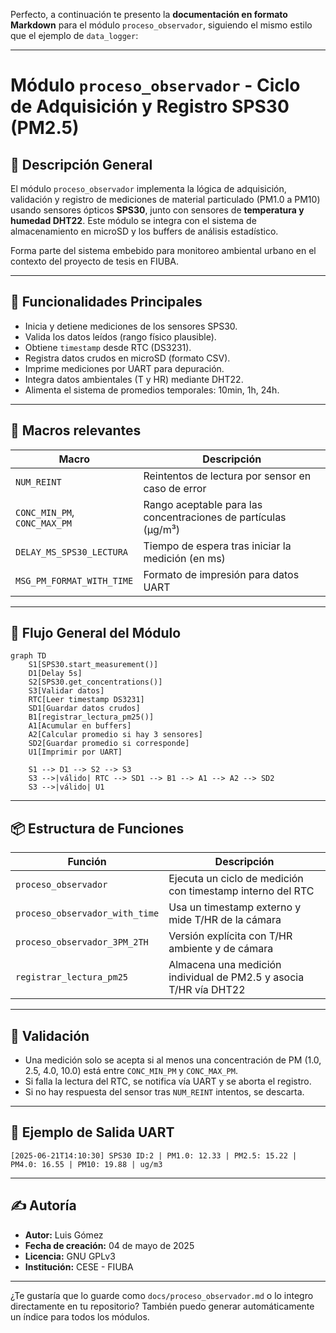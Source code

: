 Perfecto, a continuación te presento la **documentación en formato Markdown** para el módulo `proceso_observador`, siguiendo el mismo estilo que el ejemplo de `data_logger`:

---

# Módulo `proceso_observador` - Ciclo de Adquisición y Registro SPS30 (PM2.5)

## 📌 Descripción General

El módulo `proceso_observador` implementa la lógica de adquisición, validación y registro de mediciones de material particulado (PM1.0 a PM10) usando sensores ópticos **SPS30**, junto con sensores de **temperatura y humedad DHT22**. Este módulo se integra con el sistema de almacenamiento en microSD y los buffers de análisis estadístico.

Forma parte del sistema embebido para monitoreo ambiental urbano en el contexto del proyecto de tesis en FIUBA.

---

## 🧭 Funcionalidades Principales

* Inicia y detiene mediciones de los sensores SPS30.
* Valida los datos leídos (rango físico plausible).
* Obtiene `timestamp` desde RTC (DS3231).
* Registra datos crudos en microSD (formato CSV).
* Imprime mediciones por UART para depuración.
* Integra datos ambientales (T y HR) mediante DHT22.
* Alimenta el sistema de promedios temporales: 10min, 1h, 24h.

---

## 🧩 Macros relevantes

| Macro                        | Descripción                                                    |
| ---------------------------- | -------------------------------------------------------------- |
| `NUM_REINT`                  | Reintentos de lectura por sensor en caso de error              |
| `CONC_MIN_PM`, `CONC_MAX_PM` | Rango aceptable para las concentraciones de partículas (µg/m³) |
| `DELAY_MS_SPS30_LECTURA`     | Tiempo de espera tras iniciar la medición (en ms)              |
| `MSG_PM_FORMAT_WITH_TIME`    | Formato de impresión para datos UART                           |

---

## 🔁 Flujo General del Módulo

```mermaid
graph TD
    S1[SPS30.start_measurement()]
    D1[Delay 5s]
    S2[SPS30.get_concentrations()]
    S3[Validar datos]
    RTC[Leer timestamp DS3231]
    SD1[Guardar datos crudos]
    B1[registrar_lectura_pm25()]
    A1[Acumular en buffers]
    A2[Calcular promedio si hay 3 sensores]
    SD2[Guardar promedio si corresponde]
    U1[Imprimir por UART]

    S1 --> D1 --> S2 --> S3
    S3 -->|válido| RTC --> SD1 --> B1 --> A1 --> A2 --> SD2
    S3 -->|válido| U1
```

---

## 📦 Estructura de Funciones

| Función                        | Descripción                                                       |
| ------------------------------ | ----------------------------------------------------------------- |
| `proceso_observador`           | Ejecuta un ciclo de medición con timestamp interno del RTC        |
| `proceso_observador_with_time` | Usa un timestamp externo y mide T/HR de la cámara                 |
| `proceso_observador_3PM_2TH`   | Versión explícita con T/HR ambiente y de cámara                   |
| `registrar_lectura_pm25`       | Almacena una medición individual de PM2.5 y asocia T/HR vía DHT22 |

---

## 🧪 Validación

* Una medición solo se acepta si al menos una concentración de PM (1.0, 2.5, 4.0, 10.0) está entre `CONC_MIN_PM` y `CONC_MAX_PM`.
* Si falla la lectura del RTC, se notifica vía UART y se aborta el registro.
* Si no hay respuesta del sensor tras `NUM_REINT` intentos, se descarta.

---

## 📝 Ejemplo de Salida UART

```
[2025-06-21T14:10:30] SPS30 ID:2 | PM1.0: 12.33 | PM2.5: 15.22 | PM4.0: 16.55 | PM10: 19.88 | ug/m3
```

---

## ✍️ Autoría

* **Autor:** Luis Gómez
* **Fecha de creación:** 04 de mayo de 2025
* **Licencia:** GNU GPLv3
* **Institución:** CESE - FIUBA

---

¿Te gustaría que lo guarde como `docs/proceso_observador.md` o lo integro directamente en tu repositorio? También puedo generar automáticamente un índice para todos los módulos.
